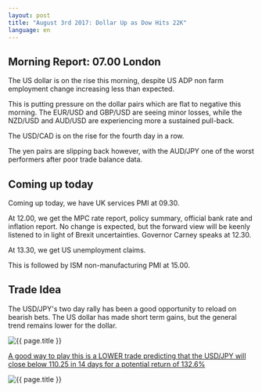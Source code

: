 ```yaml
---
layout: post
title: "August 3rd 2017: Dollar Up as Dow Hits 22K"
language: en
---
```

## Morning Report: 07.00 London

The US dollar is on the rise this morning, despite US ADP non farm employment change increasing less than expected. 

This is putting pressure on the dollar pairs which are flat to negative this morning. The EUR/USD and GBP/USD are seeing minor losses, while the NZD/USD and AUD/USD are experiencing more a sustained pull-back. 

The USD/CAD is on the rise for the fourth day in a row. 

The yen pairs are slipping back however, with the AUD/JPY one of the worst performers after poor trade balance data. 

## Coming up today

Coming up today, we have UK services PMI at 09.30. 

At 12.00, we get the MPC rate report, policy summary, official bank rate and inflation report. No change is expected, but the forward view will be keenly listened to in light of Brexit uncertainties. Governor Carney speaks at 12.30. 

At 13.30, we get US unemployment claims. 

This is followed by ISM non-manufacturing PMI at 15.00. 

## Trade Idea

The USD/JPY's two day rally has been a good opportunity to reload on bearish bets. The US dollar has made short term gains, but the general trend remains lower for the dollar. 

<img class="post-image" src="{{ site.url }}/images/2017-08-03_07-14-37.jpg" alt="{{ page.title }}" title="{{ page.title }}">

<a href="%LINK%%?currency=GBP&market=forex&underlying=frxUSDJPY&formname=higherlower&duration_amount=14&duration_units=d&amount=10&amount_type=payout&expiry_type=duration&barrier=110.25" target="_blank">A good way to play this is a LOWER trade predicting that the USD/JPY will close below 110.25 in 14 days for a potential return of 132.6%</a>

<img class="post-image" src="{{ site.url }}/images/2017-08-03_07-16-56.jpg" alt="{{ page.title }}" title="{{ page.title }}">
